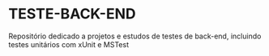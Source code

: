 # TESTE-BACK-END
Repositório dedicado a projetos e estudos de testes de back-end, incluindo testes unitários com xUnit e MSTest
